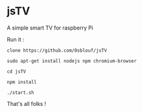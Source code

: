 jsTV
====

A simple smart TV for raspberry Pi

Run it :

	clone https://github.com/Osblouf/jsTV

	sudo apt-get install nodejs npm chromium-browser

	cd jsTV

	npm install

	./start.sh

That's all folks !
